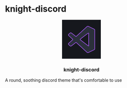# knight-discord

<div align="center">
<img alt="icon" src=".ksinf/knight_vscode2.png">
<h3>knight-discord</h3>
</div>

A round, soothing discord theme that's comfortable to use
